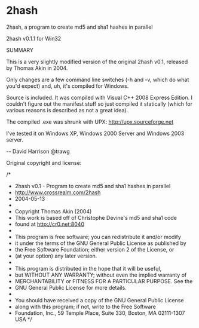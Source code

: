 # 2hash
2hash, a program to create md5 and sha1 hashes in parallel

2hash v0.1.1 for Win32

SUMMARY

This is a very slightly modified version of the original 2hash v0.1, released
by Thomas Akin in 2004. 

Only changes are a few command line switches (-h and -v, which do what you'd 
expect) and, uh, it's compiled for Windows. 

Source is included. It was compiled with Visual C++ 2008 Express Edition. I 
couldn't figure out the manifest stuff so just compiled it statically (which 
for various reasons is described as not a great idea). 

The compiled .exe was shrunk with UPX: 
  http://upx.sourceforge.net

I've tested it on Windows XP, Windows 2000 Server and Windows 2003 server. 

-- 
David Harrison
@trawg


Original copyright and license:

/*
*  2hash v0.1 - Program to create md5 and sha1 hashes in parallel
*  http://www.crossrealm.com/2hash
*  2004-05-13
*
*  Copyright Thomas Akin (2004)
*  This work is based off of Christophe Devine's md5 and sha1 code
*  found at http://cr0.net:8040
*
*  This program is free software; you can redistribute it and/or modify
*  it under the terms of the GNU General Public License as published by
*  the Free Software Foundation; either version 2 of the License, or
*  (at your option) any later version.
*
*  This program is distributed in the hope that it will be useful,
*  but WITHOUT ANY WARRANTY; without even the implied warranty of
*  MERCHANTABILITY or FITNESS FOR A PARTICULAR PURPOSE.  See the
*  GNU General Public License for more details.
*
*  You should have received a copy of the GNU General Public License
*  along with this program; if not, write to the Free Software
*  Foundation, Inc., 59 Temple Place, Suite 330, Boston, MA  02111-1307  USA
*/
